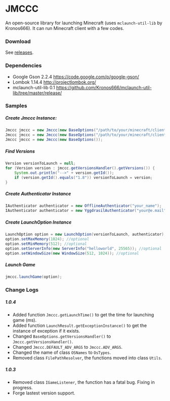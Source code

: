 # JMCCC
An open-source library for launching Minecraft (uses `mclaunch-util-lib` by Kronos666).
It can run Minecraft client with a few codes.

### Download
See [releases](https://github.com/Southern-InfinityStudio/JMCCC/tree/master/releases).

### Dependencies
* Google Gson 2.2.4 https://code.google.com/p/google-gson/
* Lombok 1.14.4 http://projectlombok.org/
* mclaunch-util-lib 0.1 https://github.com/Kronos666/mclaunch-util-lib/tree/master/release/

### Samples
##### Create Jmccc Instance:
```java
Jmccc jmccc = new Jmccc(new BaseOptions("/path/to/your/minecraft/client/.minecraft", "/path/to/you/java/path"));
Jmccc jmccc = new Jmccc(new BaseOptions("/path/to/your/minecraft/client/.minecraft"));
Jmccc jmccc = new Jmccc(new BaseOptions());
```
##### Find Versions
```java
Version versionToLaunch = null;
for (Version version : jmccc.getVersionsHandler().getVersions()) {
    System.out.println("-->" + version.getId());
    if (version.getId().equals("1.8")) versionToLaunch = version;
}
```
##### Create Authenticator Instance
```java
IAuthenticator authenticator = new OfflineAuthenticator("your_name");
IAuthenticator authenticator = new YggdrasilAuthenticator("your@e.mail", "yourpassword", true /*enableTwitch*/);
```
##### Create LaunchOption Instance
```java
LaunchOption option = new LaunchOption(versionToLaunch, authenticator);
option.setMaxMemory(1024); //optional
option.setMinMemory(512); //optional
option.setServerInfo(new ServerInfo("helloworld", 25565)); //optional
option.setWindowSize(new WindowSize(512, 1024)); //optional
```
##### Launch Game
```java
jmccc.launchGame(option);
```

### Change Logs
##### 1.0.4
* Added function `Jmccc.getLaunchTime()` to get the time for launching game (ms).
* Added function `LaunchResult.getExceptionInstance()` to get the instance of exception if it exists.
* Changed `BaseOptions.getVersionsHandler()` to `Jmccc.getVersionsHandler()`.
* Changed `Jmccc.DEFAULT_ADV_ARGS` to `Jmccc.ADV_ARGS`.
* Changed the name of class `OSNames` to `OsTypes`.
* Removed class `FilePathResolver`, the functions moved into class `Utils`.

##### 1.0.3
* Removed class `IGameListener`, the function has a fatal bug. Fixing in progress.
* Forge lastest version support.
